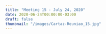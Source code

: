 ```yaml
---
title: "Meeting 15 - July 24, 2020"
date: 2020-06-24T00:00:00-03:00
draft: false
thumbnail: "/images/Cartaz-Reuniao_15.jpg"
---
```

